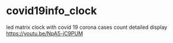 # covid19info_clock
led matrix clock with covid 19 corona cases count detailed display 
https://youtu.be/NpA5-jC9PUM
